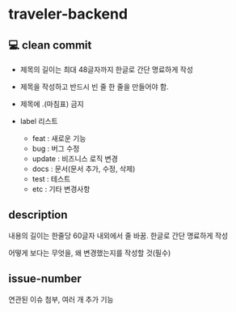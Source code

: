 # traveler-backend
## 💻 clean commit
- 제목의 길이는 최대 48글자까지 한글로 간단 명료하게 작성
- 제목을 작성하고 반드시 빈 줄 한 줄을 만들어야 함.
- 제목에 .(마침표) 금지

- label 리스트
  - feat : 새로운 기능
  - bug : 버그 수정
  - update : 비즈니스 로직 변경
  - docs : 문서(문서 추가, 수정, 삭제)
  - test : 테스트
  - etc : 기타 변경사항
  
## description

내용의 길이는 한줄당 60글자 내외에서 줄 바꿈. 한글로 간단 명료하게 작성

어떻게 보다는 무엇을, 왜 변경했는지를 작성할 것(필수)

## issue-number

연관된 이슈 첨부, 여러 개 추가 기능
